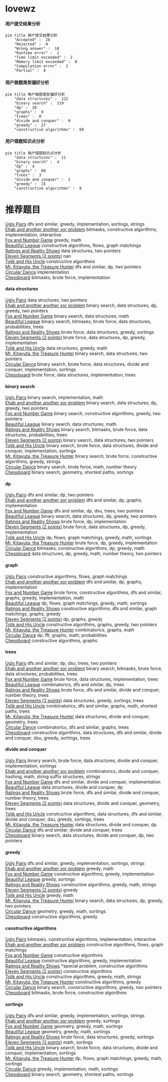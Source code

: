 # lovewz
<!-- tabs:start -->
#### **用户提交结果分析**

```mermaid
pie title 用户提交结果分析
    "Accepted" :  26
    "Rejected" :  0
    "Wrong answer" :  18
    "Runtime error" :  2
    "Time limit exceeded" :  2
    "Memory limit exceeded" :  0
    "Compilation error" :  1
    "Partial" :  0
```
#### **用户做题类型偏好分析**

```mermaid
pie title 用户做题类型偏好分析
    "data structures" :  122
    "binary search" :  119
    "dp" :  20
    "graphs" :  0
    "trees" :  0
    "divide and conquer" :  0
    "greedy" :  27
    "constructive algorithms" :  69
```
#### **用户错题知识点分析**

```mermaid
pie title 用户错题知识点分析
    "data structures" :  11
    "binary search" :  4
    "dp" :  4
    "graphs" :  60
    "trees" :  3
    "divide and conquer" :  2
    "greedy" :  15
    "constructive algorithms" :  8
```
<!-- tabs:end -->
# 推荐题目
[Ugly Pairs](http://codeforces.com/problemset/problem/1156/B)		dfs and similar,
                        greedy,
                        implementation,
                        sortings,
                        strings		  
[Ehab and another another xor problem](http://codeforces.com/problemset/problem/1088/D)		bitmasks,
                        constructive algorithms,
                        implementation,
                        interactive		  
[Fox and Number Game](http://codeforces.com/problemset/problem/389/A)		greedy,
                        math		  
[Beautiful League](http://codeforces.com/problemset/problem/1264/E)		constructive algorithms,
                        flows,
                        graph matchings		  
[Ratings and Reality Shows](http://codeforces.com/problemset/problem/887/D)		data structures,
                        two pointers		  
[Eleven Segments (2 points)](https://codeforces.com/contest/1164/problem/J)		nan		  
[Tolik and His Uncle](http://codeforces.com/problemset/problem/1179/B)		constructive algorithms		  
[Mr. Kitayuta, the Treasure Hunter](http://codeforces.com/problemset/problem/505/C)		dfs and similar,
                        dp,
                        two pointers		  
[Circular Dance](http://codeforces.com/problemset/problem/1095/D)		implementation		  
[Chessboard](http://codeforces.com/problemset/problem/961/C)		bitmasks,
                        brute force,
                        implementation		  
<!-- tabs:start -->
#### **data structures**
[Ugly Pairs](http://codeforces.com/problemset/problem/887/D)		data structures,
                        two pointers		  
[Ehab and another another xor problem](http://codeforces.com/problemset/problem/1492/C)		binary search,
                        data structures,
                        dp,
                        greedy,
                        two pointers		  
[Fox and Number Game](http://codeforces.com/problemset/problem/1490/G)		binary search,
                        data structures,
                        math		  
[Beautiful League](http://codeforces.com/problemset/problem/1479/D)		binary search,
                        bitmasks,
                        brute force,
                        data structures,
                        probabilities,
                        trees		  
[Ratings and Reality Shows](http://codeforces.com/problemset/problem/1497/A)		brute force,
                        data structures,
                        greedy,
                        sortings		  
[Eleven Segments (2 points)](http://codeforces.com/problemset/problem/1491/C)		brute force,
                        data structures,
                        dp,
                        greedy,
                        implementation		  
[Tolik and His Uncle](http://codeforces.com/problemset/problem/1492/B)		data structures,
                        greedy,
                        math		  
[Mr. Kitayuta, the Treasure Hunter](http://codeforces.com/problemset/problem/1436/E)		binary search,
                        data structures,
                        two pointers		  
[Circular Dance](http://codeforces.com/problemset/problem/1461/D)		binary search,
                        brute force,
                        data structures,
                        divide and conquer,
                        implementation,
                        sortings		  
[Chessboard](http://codeforces.com/problemset/problem/1511/C)		brute force,
                        data structures,
                        implementation,
                        trees		  
#### **binary search**
[Ugly Pairs](https://codeforces.com/contest/937/problem/C)		binary search,
                        implementation,
                        math		  
[Ehab and another another xor problem](http://codeforces.com/problemset/problem/1492/C)		binary search,
                        data structures,
                        dp,
                        greedy,
                        two pointers		  
[Fox and Number Game](http://codeforces.com/problemset/problem/1463/D)		binary search,
                        constructive algorithms,
                        greedy,
                        two pointers		  
[Beautiful League](http://codeforces.com/problemset/problem/1490/G)		binary search,
                        data structures,
                        math		  
[Ratings and Reality Shows](http://codeforces.com/problemset/problem/1479/D)		binary search,
                        bitmasks,
                        brute force,
                        data structures,
                        probabilities,
                        trees		  
[Eleven Segments (2 points)](http://codeforces.com/problemset/problem/1436/E)		binary search,
                        data structures,
                        two pointers		  
[Tolik and His Uncle](http://codeforces.com/problemset/problem/1461/D)		binary search,
                        brute force,
                        data structures,
                        divide and conquer,
                        implementation,
                        sortings		  
[Mr. Kitayuta, the Treasure Hunter](http://codeforces.com/problemset/problem/1493/C)		binary search,
                        brute force,
                        constructive algorithms,
                        greedy,
                        strings		  
[Circular Dance](http://codeforces.com/problemset/problem/1487/D)		binary search,
                        brute force,
                        math,
                        number theory		  
[Chessboard](http://codeforces.com/problemset/problem/1486/B)		binary search,
                        geometry,
                        shortest paths,
                        sortings		  
#### **dp**
[Ugly Pairs](http://codeforces.com/problemset/problem/505/C)		dfs and similar,
                        dp,
                        two pointers		  
[Ehab and another another xor problem](http://codeforces.com/problemset/problem/463/D)		dfs and similar,
                        dp,
                        graphs,
                        implementation		  
[Fox and Number Game](http://codeforces.com/problemset/problem/516/D)		dfs and similar,
                        dp,
                        dsu,
                        trees,
                        two pointers		  
[Beautiful League](http://codeforces.com/problemset/problem/1492/C)		binary search,
                        data structures,
                        dp,
                        greedy,
                        two pointers		  
[Ratings and Reality Shows](https://codeforces.com/contest/1457/problem/C)		brute force,
                        dp,
                        implementation		  
[Eleven Segments (2 points)](http://codeforces.com/problemset/problem/1491/C)		brute force,
                        data structures,
                        dp,
                        greedy,
                        implementation		  
[Tolik and His Uncle](http://codeforces.com/problemset/problem/1437/C)		dp,
                        flows,
                        graph matchings,
                        greedy,
                        math,
                        sortings		  
[Mr. Kitayuta, the Treasure Hunter](http://codeforces.com/problemset/problem/1499/B)		brute force,
                        dp,
                        greedy,
                        implementation		  
[Circular Dance](http://codeforces.com/problemset/problem/1491/D)		bitmasks,
                        constructive algorithms,
                        dp,
                        greedy,
                        math		  
[Chessboard](http://codeforces.com/problemset/problem/1497/E1)		data structures,
                        dp,
                        greedy,
                        math,
                        number theory,
                        two pointers		  
#### **graph**
[Ugly Pairs](http://codeforces.com/problemset/problem/1264/E)		constructive algorithms,
                        flows,
                        graph matchings		  
[Ehab and another another xor problem](http://codeforces.com/problemset/problem/463/D)		dfs and similar,
                        dp,
                        graphs,
                        implementation		  
[Fox and Number Game](http://codeforces.com/problemset/problem/1487/C)		brute force,
                        constructive algorithms,
                        dfs and similar,
                        graphs,
                        greedy,
                        implementation,
                        math		  
[Beautiful League](http://codeforces.com/problemset/problem/1437/C)		dp,
                        flows,
                        graph matchings,
                        greedy,
                        math,
                        sortings		  
[Ratings and Reality Shows](http://codeforces.com/problemset/problem/1470/D)		constructive algorithms,
                        dfs and similar,
                        graph matchings,
                        graphs,
                        greedy		  
[Eleven Segments (2 points)](http://codeforces.com/problemset/problem/1476/C)		dp,
                        graphs,
                        greedy		  
[Tolik and His Uncle](http://codeforces.com/problemset/problem/1304/D)		constructive algorithms,
                        graphs,
                        greedy,
                        two pointers		  
[Mr. Kitayuta, the Treasure Hunter](http://codeforces.com/problemset/problem/1475/C)		combinatorics,
                        graphs,
                        math		  
[Circular Dance](http://codeforces.com/problemset/problem/553/E)		dp,
                        fft,
                        graphs,
                        math,
                        probabilities		  
[Chessboard](http://codeforces.com/problemset/problem/1495/C)		constructive algorithms,
                        graphs		  
#### **trees**
[Ugly Pairs](http://codeforces.com/problemset/problem/516/D)		dfs and similar,
                        dp,
                        dsu,
                        trees,
                        two pointers		  
[Ehab and another another xor problem](http://codeforces.com/problemset/problem/1479/D)		binary search,
                        bitmasks,
                        brute force,
                        data structures,
                        probabilities,
                        trees		  
[Fox and Number Game](http://codeforces.com/problemset/problem/1511/C)		brute force,
                        data structures,
                        implementation,
                        trees		  
[Beautiful League](http://codeforces.com/problemset/problem/1499/F)		combinatorics,
                        dfs and similar,
                        dp,
                        trees		  
[Ratings and Reality Shows](http://codeforces.com/problemset/problem/1491/E)		brute force,
                        dfs and similar,
                        divide and conquer,
                        number theory,
                        trees		  
[Eleven Segments (2 points)](http://codeforces.com/problemset/problem/1466/D)		data structures,
                        greedy,
                        sortings,
                        trees		  
[Tolik and His Uncle](http://codeforces.com/problemset/problem/1495/D)		combinatorics,
                        dfs and similar,
                        graphs,
                        math,
                        shortest paths,
                        trees		  
[Mr. Kitayuta, the Treasure Hunter](http://codeforces.com/problemset/problem/1303/G)		data structures,
                        divide and conquer,
                        geometry,
                        trees		  
[Circular Dance](http://codeforces.com/problemset/problem/1454/E)		combinatorics,
                        dfs and similar,
                        graphs,
                        trees		  
[Chessboard](http://codeforces.com/problemset/problem/1494/D)		constructive algorithms,
                        data structures,
                        dfs and similar,
                        divide and conquer,
                        dsu,
                        greedy,
                        sortings,
                        trees		  
#### **divide and conquer**
[Ugly Pairs](http://codeforces.com/problemset/problem/1461/D)		binary search,
                        brute force,
                        data structures,
                        divide and conquer,
                        implementation,
                        sortings		  
[Ehab and another another xor problem](http://codeforces.com/problemset/problem/1466/G)		combinatorics,
                        divide and conquer,
                        hashing,
                        math,
                        string suffix structures,
                        strings		  
[Fox and Number Game](http://codeforces.com/problemset/problem/1490/D)		dfs and similar,
                        divide and conquer,
                        implementation		  
[Beautiful League](https://codeforces.com/contest/1483/problem/C)		data structures,
                        divide and conquer,
                        dp		  
[Ratings and Reality Shows](http://codeforces.com/problemset/problem/1491/E)		brute force,
                        dfs and similar,
                        divide and conquer,
                        number theory,
                        trees		  
[Eleven Segments (2 points)](http://codeforces.com/problemset/problem/1303/G)		data structures,
                        divide and conquer,
                        geometry,
                        trees		  
[Tolik and His Uncle](http://codeforces.com/problemset/problem/1494/D)		constructive algorithms,
                        data structures,
                        dfs and similar,
                        divide and conquer,
                        dsu,
                        greedy,
                        sortings,
                        trees		  
[Mr. Kitayuta, the Treasure Hunter](http://codeforces.com/problemset/problem/1482/E)		data structures,
                        divide and conquer,
                        dp		  
[Circular Dance](http://codeforces.com/problemset/problem/566/C)		dfs and similar,
                        divide and conquer,
                        trees		  
[Chessboard](http://codeforces.com/problemset/problem/1428/F)		binary search,
                        data structures,
                        divide and conquer,
                        dp,
                        two pointers		  
#### **greedy**
[Ugly Pairs](http://codeforces.com/problemset/problem/1156/B)		dfs and similar,
                        greedy,
                        implementation,
                        sortings,
                        strings		  
[Ehab and another another xor problem](http://codeforces.com/problemset/problem/389/A)		greedy,
                        math		  
[Fox and Number Game](http://codeforces.com/problemset/problem/743/A)		constructive algorithms,
                        greedy,
                        implementation		  
[Beautiful League](http://codeforces.com/problemset/problem/1296/D)		greedy,
                        sortings		  
[Ratings and Reality Shows](http://codeforces.com/problemset/problem/525/B)		constructive algorithms,
                        greedy,
                        math,
                        strings		  
[Eleven Segments (2 points)](http://codeforces.com/problemset/problem/1511/A)		greedy		  
[Tolik and His Uncle](http://codeforces.com/problemset/problem/1348/A)		greedy,
                        math		  
[Mr. Kitayuta, the Treasure Hunter](http://codeforces.com/problemset/problem/1492/C)		binary search,
                        data structures,
                        dp,
                        greedy,
                        two pointers		  
[Circular Dance](https://codeforces.com/contest/1496/problem/C)		geometry,
                        greedy,
                        math,
                        sortings		  
[Chessboard](http://codeforces.com/problemset/problem/1493/A)		constructive algorithms,
                        greedy		  
#### **constructive algorithms**
[Ugly Pairs](http://codeforces.com/problemset/problem/1088/D)		bitmasks,
                        constructive algorithms,
                        implementation,
                        interactive		  
[Ehab and another another xor problem](http://codeforces.com/problemset/problem/1264/E)		constructive algorithms,
                        flows,
                        graph matchings		  
[Fox and Number Game](http://codeforces.com/problemset/problem/1179/B)		constructive algorithms		  
[Beautiful League](http://codeforces.com/problemset/problem/743/A)		constructive algorithms,
                        greedy,
                        implementation		  
[Ratings and Reality Shows](http://codeforces.com/problemset/problem/644/A)		*special problem,
                        constructive algorithms		  
[Eleven Segments (2 points)](http://codeforces.com/problemset/problem/1509/A)		constructive algorithms		  
[Tolik and His Uncle](http://codeforces.com/problemset/problem/525/B)		constructive algorithms,
                        greedy,
                        math,
                        strings		  
[Mr. Kitayuta, the Treasure Hunter](http://codeforces.com/problemset/problem/1493/A)		constructive algorithms,
                        greedy		  
[Circular Dance](http://codeforces.com/problemset/problem/1463/D)		binary search,
                        constructive algorithms,
                        greedy,
                        two pointers		  
[Chessboard](https://codeforces.com/contest/1456/problem/B)		bitmasks,
                        brute force,
                        constructive algorithms		  
#### **sortings**
[Ugly Pairs](http://codeforces.com/problemset/problem/1156/B)		dfs and similar,
                        greedy,
                        implementation,
                        sortings,
                        strings		  
[Ehab and another another xor problem](http://codeforces.com/problemset/problem/1296/D)		greedy,
                        sortings		  
[Fox and Number Game](https://codeforces.com/contest/1496/problem/C)		geometry,
                        greedy,
                        math,
                        sortings		  
[Beautiful League](http://codeforces.com/problemset/problem/1495/A)		geometry,
                        greedy,
                        math,
                        sortings		  
[Ratings and Reality Shows](http://codeforces.com/problemset/problem/1497/A)		brute force,
                        data structures,
                        greedy,
                        sortings		  
[Eleven Segments (2 points)](http://codeforces.com/problemset/problem/1427/A)		math,
                        sortings		  
[Tolik and His Uncle](http://codeforces.com/problemset/problem/1461/D)		binary search,
                        brute force,
                        data structures,
                        divide and conquer,
                        implementation,
                        sortings		  
[Mr. Kitayuta, the Treasure Hunter](http://codeforces.com/problemset/problem/1437/C)		dp,
                        flows,
                        graph matchings,
                        greedy,
                        math,
                        sortings		  
[Circular Dance](http://codeforces.com/problemset/problem/1473/A)		greedy,
                        implementation,
                        math,
                        sortings		  
[Chessboard](http://codeforces.com/problemset/problem/1486/B)		binary search,
                        geometry,
                        shortest paths,
                        sortings		  
<!-- tabs:end -->
